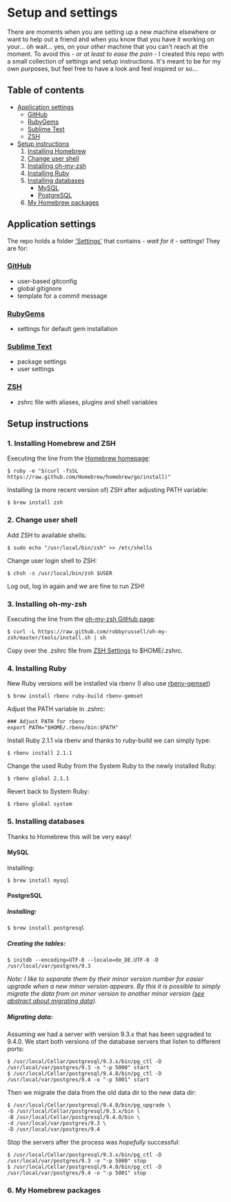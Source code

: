 # Setup and settings

There are moments when you are setting up a new machine elsewhere or want to help out a friend and when you know that you have it working on your… oh wait… yes, on your _other_ machine that you can't reach at the moment. To avoid this - _or at least to ease the pain_ - I created this repo with a small collection of settings and setup instructions. It's meant to be for my own purposes, but feel free to have a look and feel inspired or so…

## Table of contents

- [Application settings](#application-settings)
    - [GitHub](#github)
    - [RubyGems](#rubygems)
    - [Sublime Text](#sublime-text)
    - [ZSH](#zsh)
- [Setup instructions](#setup-instructions)
    1. [Installing Homebrew](#1-installing-homebrew)
    2. [Change user shell](#2-change-user-shell)
    3. [Installing oh-my-zsh](#3-installing-oh-my-zsh)
    4. [Installing Ruby](#4-installing-ruby)
    5. [Installing databases](#5-installing-databases)
        * [MySQL](#mysql)
        * [PostgreSQL](#postgresql)
    6. [My Homebrew packages](#6-my-homebrew-packages)

## Application settings

The repo holds a folder ['Settings'](Settings) that contains - _wait for it_ - settings! They are for:

### [GitHub](Settings/GitHub/)

- user-based gitconfig
- global gitignore
- template for a commit message

### [RubyGems](Settings/Ruby/)

- settings for default gem installation

### [Sublime Text](Settings/Sublime%20Text/)

- package settings
- user settings

### [ZSH](Settings/ZSH/)

- zshrc file with aliases, plugins and shell variables

## Setup instructions

### 1. Installing Homebrew and ZSH

Executing the line from the [Homebrew homepage](http://brew.sh):

    $ ruby -e "$(curl -fsSL https://raw.github.com/Homebrew/homebrew/go/install)"

Installing (a more recent version of) ZSH after adjusting PATH variable:

    $ brew install zsh

### 2. Change user shell

Add ZSH to available shells:

    $ sudo echo "/usr/local/bin/zsh" >> /etc/shells

Change user login shell to ZSH:

    $ chsh -s /usr/local/bin/zsh $USER

Log out, log in again and we are fine to run ZSH!

### 3. Installing oh-my-zsh

Executing the line from the [oh-my-zsh GitHub page](https://github.com/robbyrussell/oh-my-zsh):

    $ curl -L https://raw.github.com/robbyrussell/oh-my-zsh/master/tools/install.sh | sh

Copy over the .zshrc file from [ZSH Settings](Settings/ZSH) to $HOME/.zshrc.

### 4. Installing Ruby

New Ruby versions will be installed via rbenv (I also use [rbenv-gemset](https://github.com/jf/rbenv-gemset))

    $ brew install rbenv ruby-build rbenv-gemset

Adjust the PATH variable in .zshrc:

    ### Adjust PATH for rbenv
    export PATH="$HOME/.rbenv/bin:$PATH"

Install Ruby 2.1.1 via rbenv and thanks to ruby-build we can simply type:

    $ rbenv install 2.1.1

Change the used Ruby from the System Ruby to the newly installed Ruby:

    $ rbenv global 2.1.1

Revert back to System Ruby:

    $ rbenv global system

### 5. Installing databases

Thanks to Homebrew this will be very easy!

#### MySQL

Installing:

    $ brew install mysql

#### PostgreSQL

##### Installing:

    $ brew install postgresql

##### Creating the tables:

    $ initdb --encoding=UTF-8 --locale=de_DE.UTF-8 -D /usr/local/var/postgres/9.3

_Note: I like to separate them by their minor version number for easier upgrade when a new minor version appears. By this it is possible to simply migrate the data from on minor version to another minor version ([see abstract about migrating data](#migrating-data))._

##### Migrating data:

Assuming we had a server with version 9.3.x that has been upgraded to 9.4.0. We start both versions of the database servers that listen to different ports:

    $ /usr/local/Cellar/postgresql/9.3.x/bin/pg_ctl -D /usr/local/var/postgres/9.3 -o "-p 5000" start
    $ /usr/local/Cellar/postgresql/9.4.0/bin/pg_ctl -D /usr/local/var/postgres/9.4 -o "-p 5001" start

Then we migrate the data from the old data dir to the new data dir:

    $ /usr/local/Cellar/postgresql/9.4.0/bin/pg_upgrade \
    -b /usr/local/Cellar/postgresql/9.3.x/bin \
    -B /usr/local/Cellar/postgresql/9.4.0/bin \
    -d /usr/local/var/postgres/9.3 \
    -D /usr/local/var/postgres/9.4

Stop the servers after the process was _hopefully_ successful:

    $ /usr/local/Cellar/postgresql/9.3.x/bin/pg_ctl -D /usr/local/var/postgres/9.3 -o "-p 5000" stop
    $ /usr/local/Cellar/postgresql/9.4.0/bin/pg_ctl -D /usr/local/var/postgres/9.4 -o "-p 5001" stop

### 6. My Homebrew packages
